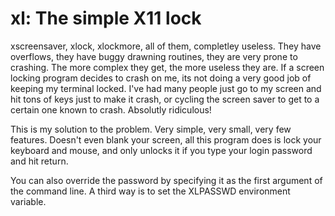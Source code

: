 xl: The simple X11 lock
==

xscreensaver, xlock, xlockmore, all of them, completley useless. They have
overflows, they have buggy drawning routines, they are very prone to crashing.
The more complex they get, the more useless they are. If a screen locking
program decides to crash on me, its not doing a very good job of keeping my
terminal locked. I've had many people just go to my screen and hit tons of keys
just to make it crash, or cycling the screen saver to get to a certain one
known to crash. Absolutly ridiculous!

This is my solution to the problem. Very simple, very small, very few features.
Doesn't even blank your screen, all this program does is lock your keyboard and
mouse, and only unlocks it if you type your login password and hit return.

You can also override the password by specifying it as the first argument of
the command line. A third way is to set the XLPASSWD environment variable.
